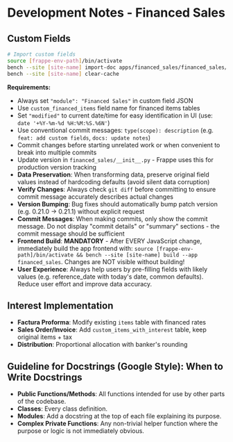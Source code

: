 # Development Notes - Financed Sales

## Custom Fields
```bash
# Import custom fields
source [frappe-env-path]/bin/activate
bench --site [site-name] import-doc apps/financed_sales/financed_sales/fixtures/custom_field.json
bench --site [site-name] clear-cache
```

**Requirements:**
- Always set `"module": "Financed Sales"` in custom field JSON
- Use `custom_financed_items` field name for financed items tables
- Set `"modified"` to current date/time for easy identification in UI (use: `date '+%Y-%m-%d %H:%M:%S.%6N'`)
- Use conventional commit messages: `type(scope): description` (e.g. `feat: add custom fields`, `docs: update notes`)
- Commit changes before starting unrelated work or when convenient to break into multiple commits
- Update version in `financed_sales/__init__.py` - Frappe uses this for production version tracking
- **Data Preservation**: When transforming data, preserve original field values instead of hardcoding defaults (avoid silent data corruption)
- **Verify Changes**: Always check `git diff` before committing to ensure commit message accurately describes actual changes
- **Version Bumping**: Bug fixes should automatically bump patch version (e.g. 0.21.0 → 0.21.1) without explicit request
- **Commit Messages**: When making commits, only show the commit message. Do not display "commit details" or "summary" sections - the commit message should be sufficient
- **Frontend Build**: **MANDATORY** - After EVERY JavaScript change, immediately build the app frontend with: `source [frappe-env-path]/bin/activate && bench --site [site-name] build --app financed_sales`. Changes are NOT visible without building!
- **User Experience**: Always help users by pre-filling fields with likely values (e.g. reference_date with today's date, common defaults). Reduce user effort and improve data accuracy.

## Interest Implementation
- **Factura Proforma**: Modify existing `items` table with financed rates
- **Sales Order/Invoice**: Add `custom_items_with_interest` table, keep original items + tax
- **Distribution**: Proportional allocation with banker's rounding


## Guideline for Docstrings (Google Style): When to Write Docstrings

- **Public Functions/Methods**: All functions intended for use by other parts of the codebase.
- **Classes**: Every class definition.
- **Modules**: Add a docstring at the top of each file explaining its purpose.
- **Complex Private Functions**: Any non-trivial helper function where the purpose or logic is not immediately obvious.